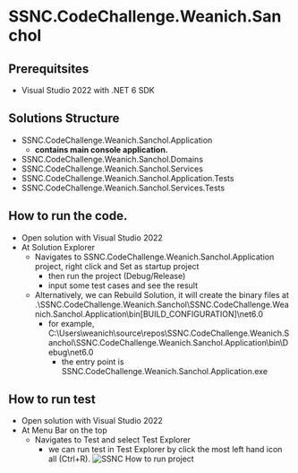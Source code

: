 # SSNC.CodeChallenge.Weanich.Sanchol
## Prerequitsites 
 - Visual Studio 2022 with .NET 6 SDK
## Solutions Structure
 - SSNC.CodeChallenge.Weanich.Sanchol.Application
   - **contains main console application.**
 - SSNC.CodeChallenge.Weanich.Sanchol.Domains
 - SSNC.CodeChallenge.Weanich.Sanchol.Services
 - SSNC.CodeChallenge.Weanich.Sanchol.Application.Tests
 - SSNC.CodeChallenge.Weanich.Sanchol.Services.Tests
## How to run the code.
 - Open solution with Visual Studio 2022
 - At Solution Explorer
   - Navigates to SSNC.CodeChallenge.Weanich.Sanchol.Application project, right click and Set as startup project
     - then run the project (Debug/Release)
     - input some test cases and see the result
   - Alternatively, we can Rebuild Solution, it will create the binary files at .\SSNC.CodeChallenge.Weanich.Sanchol\SSNC.CodeChallenge.Weanich.Sanchol.Application\bin\[BUILD_CONFIGURATION]\net6.0
     - for example, C:\Users\weanich\source\repos\SSNC.CodeChallenge.Weanich.Sanchol\SSNC.CodeChallenge.Weanich.Sanchol.Application\bin\Debug\net6.0
       - the entry point is SSNC.CodeChallenge.Weanich.Sanchol.Application.exe
## How to run test
 - Open solution with Visual Studio 2022
 - At Menu Bar on the top
   - Navigates to Test and select Test Explorer
     - we can run test in Test Explorer by click the most left hand icon all (Ctrl+R).
![SSNC How to run project ](https://github.com/wnsan/SSNC.CodeChallenge.Weanich.Sanchol/assets/17219770/00b638a4-eee5-4b47-a71e-336a7cc9a99f)
